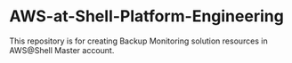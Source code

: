# AWS-at-Shell-Platform-Engineering
This repository is for creating Backup Monitoring solution resources in AWS@Shell Master account.